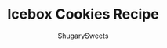 ---
layout: ../../layouts/MarkdownPostLayout.astro
title: Icebox Cookies Recipe
author: ShugarySweets
pubDate: 2021-02-18
description: "Icebox Cookies are filled with colorful sprinkles and buttery vanilla flavor. Make these ahead of time and store in your refrigerator or freezer until ready to bake! Delicious cookies fresh from the oven."
image_url: https://www.shugarysweets.com/wp-content/uploads/2021/10/icebox-cookies-facebook.jpg
tags: ["Cookies","American"]
calories: 122
protein: 1
carbohydrates: 15
fats: 6
fiber: 0
ingredients: ["1 cup unsalted butter, softened to room temperature","3/4 cup granulated sugar","1/4 cup light brown sugar, packed","2 large eggs","2 teaspoons vanilla extract","3 cups all-purpose flour","1 1/2 teaspoons baking powder","1/2 teaspooon kosher salt","1/2 cup rainbow sprinkles"]
serves: 36
time: "4 hours 20 minutes"
prepTime: "10 minutes"
instructions: ["In a large mixing bowl, beat butter with both sugars. Add in eggs and vanilla extract, beat until fully combined, scraping down the sides of the bowl as needed.","Add in flour, baking powder, and salt. Mix just until combined. Add sprinkles, do not overmix.","Lay three long pieces of plastic wrap (or the Press and Seal version) on your counter (if using press and seal, make the sticky side down). Divide the dough into three portions, dropping it into the center of each piece of plastic wrap.","Using your hands, make dough into a ball, then form into a log. Roll up into the plastic wrap and keep pressing dough until log is about 2 inches in diameter throughout. Repeat for each portion of dough.","Place cookie dough in refrigerator for at least 4 hours (or up to 3 days).","When ready to bake, preheat oven to 375 degrees F. Line a cookie sheet with parchment paper and set aside.","Remove plastic wrap from cookie dough and slice the dough into 1/4-inch slices. Place on prepared baking sheet about 2-inches apart. Bake for 9-11 minutes.","Allow to cool 5 minutes on cookie sheet, then remove and cool completely on a wire rack."]
nutrition: ["122 calories","15 grams carbohydrates","24 milligrams cholesterol","6 grams fat","0 grams fiber","1 grams protein","3 grams saturated fat","30 milligrams sodium","7 grams sugar","0 grams trans fat","2 grams unsaturated fat"]
---